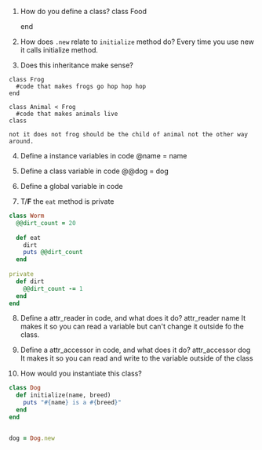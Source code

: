 ﻿1. How do you define a class?
	class Food

	end

2. How does `.new` relate to `initialize` method do?
	Every time you use new it calls initialize method.

3. Does this inheritance make sense?

  ```lang-ruby
  class Frog
    #code that makes frogs go hop hop hop
  end
  
  class Animal < Frog
    #code that makes animals live
  class
  ```
	not it does not frog should be the child of animal not the other way around.

4. Define a instance variables in code
	@name = name

5. Define a class variable in code
	@@dog = dog

6. Define a global variable in code

7. T/<b>F</b> the `eat` method is private

  ```ruby
  class Worm
    @@dirt_count = 20
  	
    def eat
      dirt
      puts @@dirt_count
    end
    
  private  
    def dirt
      @@dirt_count -= 1
    end
  end
  ```

8.  Define a attr_reader in code, and what does it do?
	attr_reader name 
	It makes it so you can read a variable but can't change it 	outside fo the 	class.
9.  Define a attr_accessor in code, and what does it do?
	attr_accessor dog
	It makes it so you can read and write to the variable outside of the class

10.  How would you instantiate this class?

  ```ruby
  class Dog
    def initialize(name, breed)
      puts "#{name} is a #{breed}"
    end
  end
  

dog = Dog.new
```
